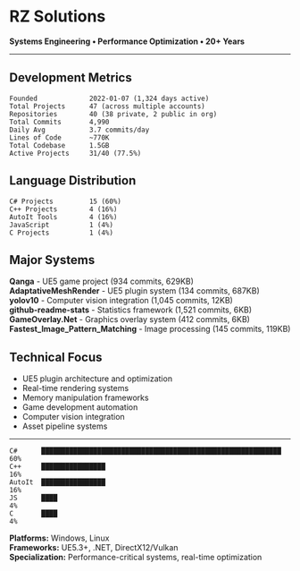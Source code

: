 # RZ Solutions
**Systems Engineering • Performance Optimization • 20+ Years**

---

## Development Metrics

```
Founded             2022-01-07 (1,324 days active)
Total Projects      47 (across multiple accounts)
Repositories        40 (38 private, 2 public in org)
Total Commits       4,990
Daily Avg           3.7 commits/day
Lines of Code       ~770K
Total Codebase      1.5GB
Active Projects     31/40 (77.5%)
```

## Language Distribution

```
C# Projects         15 (60%)
C++ Projects        4 (16%)  
AutoIt Tools        4 (16%)
JavaScript          1 (4%)
C Projects          1 (4%)
```

## Major Systems

**Qanga** - UE5 game project (934 commits, 629KB)  
**AdaptativeMeshRender** - UE5 plugin system (134 commits, 687KB)  
**yolov10** - Computer vision integration (1,045 commits, 12KB)  
**github-readme-stats** - Statistics framework (1,521 commits, 6KB)  
**GameOverlay.Net** - Graphics overlay system (412 commits, 6KB)  
**Fastest_Image_Pattern_Matching** - Image processing (145 commits, 119KB)  

## Technical Focus

- UE5 plugin architecture and optimization
- Real-time rendering systems  
- Memory manipulation frameworks
- Game development automation
- Computer vision integration
- Asset pipeline systems

---

```
C#      ████████████████████████████████████████████████████████████ 60%
C++     ████████████████                                             16%  
AutoIt  ████████████████                                             16%
JS      ████                                                          4%
C       ████                                                          4%
```

**Platforms:** Windows, Linux  
**Frameworks:** UE5.3+, .NET, DirectX12/Vulkan  
**Specialization:** Performance-critical systems, real-time optimization